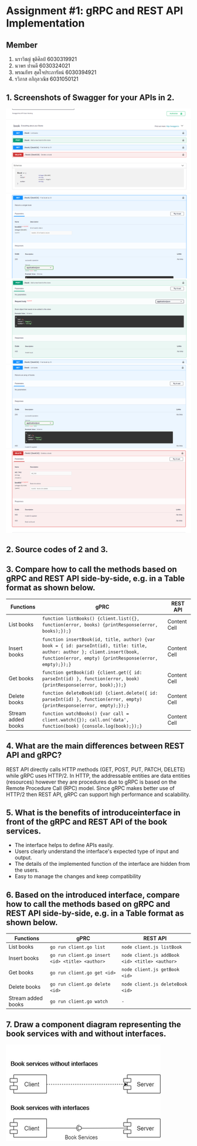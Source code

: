 # Assignment #1: gRPC and REST API Implementation

## Member
1. นราวิชญ์ ชุติศิลป์ 		6030319921
2. นวพร ปานดี 			6030324021
3. พรณภัทร สุดใจประภารัตน์ 	6030394921
4. รวิภาส อภิกุลวณิช 		6031050121

## 1. Screenshots of Swagger for your APIs in 2.
![all](images/all.png)
![get](images/get.png)
![post](images/post.png)
![getall](images/getall.png)
![delete](images/delete.png)

## 2. Source codes of 2 and 3. 

## 3. Compare how to call the methods based on gRPC and REST API side-by-side, e.g. in a Table format as shown below.

| Functions  | gPRC | REST API |
| ------------- | ------------- | ------------- |
| List books  | ```function listBooks() {client.list({}, function(error, books) {printResponse(error, books);});}``` | Content Cell  |
| Insert books  | ```function insertBook(id, title, author) {var book = { id: parseInt(id), title: title, author: author }; client.insert(book, function(error, empty) {printResponse(error, empty);});}```  | Content Cell  |
| Get books | ```function getBook(id) {client.get({ id: parseInt(id) }, function(error, book) {printResponse(error, book);});}```| Content Cell  |
| Delete books  | ```function deleteBook(id) {client.delete({ id: parseInt(id) }, function(error, empty) {printResponse(error, empty);});}``` | Content Cell  |
| Stream added books  | ```function watchBooks() {var call = client.watch({}); call.on('data', function(book) {console.log(book);});}``` | Content Cell  |

## 4. What are the main differences between REST API and gRPC? 
REST API directly calls HTTP methods (GET, POST, PUT, PATCH, DELETE) while gRPC uses HTTP/2. In HTTP, the addressable entities are data entities (resources) however they are procedures due to gRPC is based on the Remote Procedure Call (RPC) model. Since gRPC makes better use of HTTP/2 then REST API, gRPC can support high performance and scalability.

## 5. What is the benefits of introduceinterface in front of the gRPC and REST API of the book services. 
- The interface helps to define APIs easily.
- Users clearly understand the interface's expected type of input and output.
- The details of the implemented function of the interface are hidden from the users.
- Easy to manage the changes and keep compatibility


## 6. Based on the introduced interface, compare how to call the methods based on gRPC and REST API side-by-side, e.g. in a Table format as shown below. 

| Functions  | gPRC | REST API |
| ------------- | ------------- | ------------- |
| List books  | ```go run client.go list```  | ```node client.js listBook```  |
| Insert books  | ```go run client.go insert <id> <title> <author>```  | ```node client.js addBook <id> <title> <author>```  |
| Get books | ```go run client.go get <id>```  | ```node client.js getBook <id>```  |
| Delete books  | ```go run client.go delete <id>```  | ```node client.js deleteBook <id>```  |
| Stream added books  | ```go run client.go watch```  | ```-```  |

## 7. Draw a component diagram representing the book services with and without interfaces. 
![comp_diagram](images/comp_diagram.jpg)
